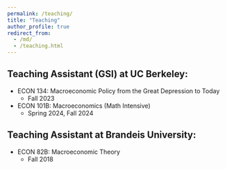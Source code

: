 ```yaml
---
permalink: /teaching/
title: "Teaching"
author_profile: true
redirect_from: 
  - /md/
  - /teaching.html
---
```


## Teaching Assistant (GSI) at UC Berkeley:

* ECON 134: Macroeconomic Policy from the Great Depression to Today
  * Fall 2023
* ECON 101B: Macroeconomics (Math Intensive)
  * Spring 2024, Fall 2024

## Teaching Assistant at Brandeis University:
* ECON 82B: Macroeconomic Theory
  * Fall 2018
